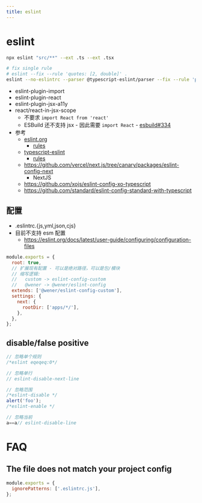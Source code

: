 ```yaml
---
title: eslint
---
```


# eslint

```bash
npx eslint "src/**" --ext .ts --ext .tsx

# fix single rule
# eslint --fix --rule 'quotes: [2, double]' .
eslint --no-eslintrc --parser @typescript-eslint/parser --fix --rule 'prefer-const: 1' src/**/*.ts
```

- eslint-plugin-import
- eslint-plugin-react
- eslint-plugin-jsx-a11y
- react/react-in-jsx-scope
  - 不要求 `import React from 'react'`
  - ESBuild 还不支持 jsx - 因此需要 `import React` - [esbuild#334](https://github.com/evanw/esbuild/issues/334)
- 参考
  - [eslint.org](https://eslint.org)
    - [rules](https://eslint.org/docs/latest/rules/)
  - [typescript-eslint](https://github.com/typescript-eslint/typescript-eslint)
    - [rules](https://typescript-eslint.io/rules/)
  - https://github.com/vercel/next.js/tree/canary/packages/eslint-config-next
    - NextJS
  - https://github.com/xojs/eslint-config-xo-typescript
  - https://github.com/standard/eslint-config-standard-with-typescript

## 配置

- .eslintrc.{js,yml,json,cjs}
- 目前不支持 esm 配置
  - https://eslint.org/docs/latest/user-guide/configuring/configuration-files

```js
module.exports = {
  root: true,
  // 扩展现有配置 - 可以是绝对路径，可以是包/模块
  // 缩写逻辑:
  //   custom -> eslint-config-custom
  //   @wener -> @wener/eslint-config
  extends: ['@wener/eslint-config-custom'],
  settings: {
    next: {
      rootDir: ['apps/*/'],
    },
  },
};
```

## disable/false positive

```js
// 忽略单个规则
/*eslint eqeqeq:0*/

// 忽略单行
// eslint-disable-next-line

// 忽略范围
/*eslint-disable */
alert('foo');
/*eslint-enable */

// 忽略当前
a==a// eslint-disable-line
```

# FAQ

## The file does not match your project config

```js title=".eslintrc.js"
module.exports = {
  ignorePatterns: ['.eslintrc.js'],
};
```
